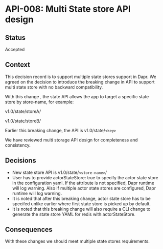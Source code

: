 # API-008: Multi State store API design

## Status
Accepted

## Context
This decision record is to support multiple state stores support in Dapr. We agreed on the decision to introduce the breaking change in API
to support multi state store with no backward compatibility.

With this change , the state API allows the app to target a specific state store by store-name, for example:

v1.0/state/storeA/

v1.0/state/storeB/

Earlier this breaking change, the API is v1.0/state/`<key>`

We have reviewed multi storage API design for completeness and consistency.

## Decisions

*  New state store API is v1.0/state/`<store-name>`/
*  User has to provide actorStateStore: true to specify the actor state store in the configuration yaml. If the attribute is not specified, Dapr runtime will log warning.
   Also if multiple actor state stores are configured, Dapr runtime will log warning.
*  It is noted that after this breaking change, actor state store has to be specifed unlike earlier where first state store is picked up by default.
* It is noted that this breaking change will also require a CLI change to generate the state store YAML for redis with actorStateStore.

## Consequences

With these changes we should meet multiple state stores requirements.